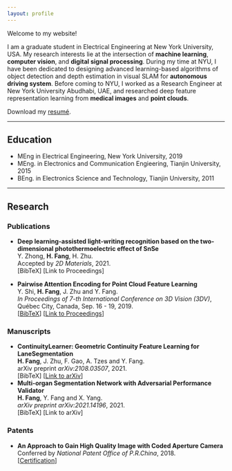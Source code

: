 ```yaml
---
layout: profile
---
```


Welcome to my website! 

I am a graduate student in Electrical Engineering at New York University, USA. My research interests lie at the intersection of **machine learning**, **computer vision**, and **digital signal processing**. During my time at NYU, I have been dedicated to designing advanced learning-based algorithms of object detection and depth estimation in visual SLAM for **autonomous driving system**. Before coming to NYU, I worked as a Research Engineer at New York University Abudhabi, UAE, and researched deep feature representation learning from **medical images** and **point clouds**.

Download my [resumé](/assets/files/Resume.pdf).

---
## Education
+ MEng in Electrical Engineering, New York University, 2019
+ MEng. in Electronics and Communication Engieering, Tianjin University, 2015
+ BEng. in Electronics Science and Technology, Tianjin University, 2011

---
## Research
### Publications
+ **Deep learning-assisted light-writing recognition based on the two-dimensional photothermoelectric effect of SnSe**  
  Y. Zhong, **H. Fang**, H. Zhu.  
  Accepted by _2D Materials_, 2021.  
  \[BibTeX<!-- (/assets/bibs/shi2019self.txt) -->\] \[Link to Proceedings<!-- (https://arxiv.org/abs/1909.13163) -->\]

+ **Pairwise Attention Encoding for Point Cloud Feature Learning**  
  Y. Shi, **H. Fang**, J. Zhu and Y. Fang.  
  _In Proceedings of 7-th International Conference on 3D Vision (3DV)_, Québec City, Canada, Sep. 16 - 19, 2019.  
  \[[BibTeX](/assets/bibs/fang2019pairwise.txt)\] \[[Link to Proceedings](https://ieeexplore.ieee.org/abstract/document/8885569)\]

### Manuscripts
+ **ContinuityLearner: Geometric Continuity Feature Learning for LaneSegmentation**  
  **H. Fang**, J. Zhu, F. Gao, A. Tzes and Y. Fang.  
  arXiv preprint _arXiv:2108.03507_, 2021.  
  \[BibTeX<!-- (/assets/bibs/shi2019self.txt) -->\] \[[Link to arXiv](https://arxiv.org/abs/2108.03507)\]
+ **Multi-organ Segmentation Network with Adversarial Performance Validator**  
  **H. Fang**, Y. Fang and X. Yang.  
  _arXiv preprint arXiv:2021.14196_, 2021.  
  \[BibTeX<!-- (/assets/bibs/shi2019self.txt) -->\] \[Link to arXiv<!-- (https://arxiv.org/abs/1909.13163) -->\]

### Patents
+ **An Approach to Gain High Quality Image with Coded Aperture Camera**  
  Conferred by _National Patent Office of P.R.China_, 2018.  
  \[[Certification](/assets/files/PatentCertificaiton.pdf)\]